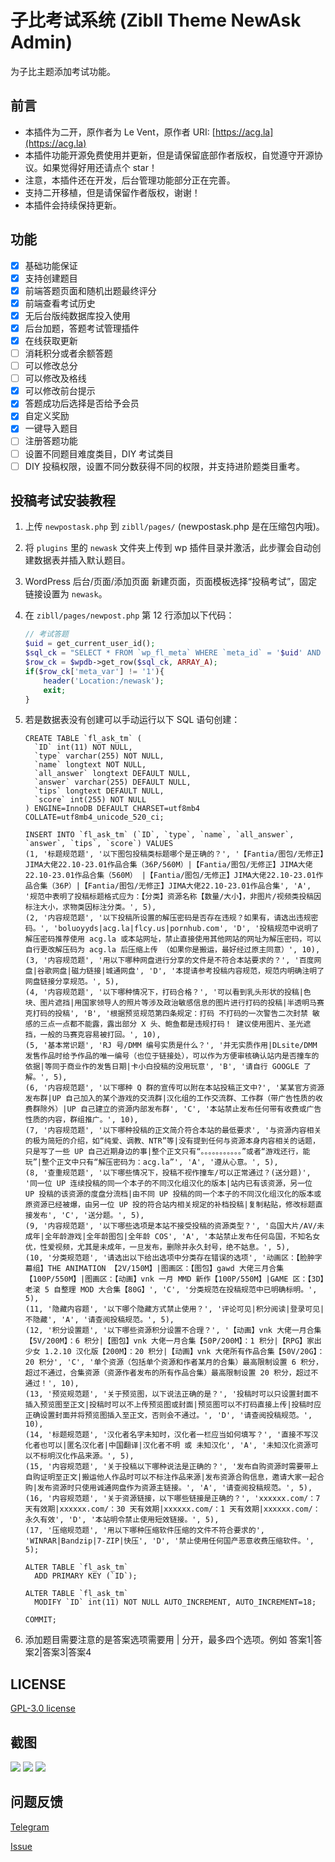 # 子比考试系统 (Zibll Theme NewAsk Admin)

为子比主题添加考试功能。

## 前言

- 本插件为二开，原作者为 Le Vent，原作者 URI: [https://acg.la](https://acg.la)
- 本插件功能开源免费使用并更新，但是请保留底部作者版权，自觉遵守开源协议。如果觉得好用还请点个 star！
- 注意，本插件还在开发，后台管理功能部分正在完善。  
- 支持二开移植，但是请保留作者版权，谢谢！  
- 本插件会持续保持更新。

## 功能

- [X] 基础功能保证
- [X] 支持创建题目
- [x] 前端答题页面和随机出题最终评分
- [x] 前端查看考试历史
- [x] 无后台版纯数据库投入使用
- [x] 后台加题，答题考试管理插件
- [x] 在线获取更新
- [ ] 消耗积分或者余额答题
- [ ] 可以修改总分
- [ ] 可以修改及格线
- [x] 可以修改前台提示
- [X] 答题成功后选择是否给予会员
- [x] 自定义奖励
- [X] 一键导入题目
- [ ] 注册答题功能
- [ ] 设置不同题目难度类目，DIY 考试类目
- [ ] DIY 投稿权限，设置不同分数获得不同的权限，并支持进阶题类目重考。

## 投稿考试安装教程

1. 上传 `newpostask.php` 到 `zibll/pages/` (newpostask.php 是在压缩包内哦)。
2. 将 `plugins` 里的 `newask` 文件夹上传到 wp 插件目录并激活，此步骤会自动创建数据表并插入默认题目。
3. WordPress 后台/页面/添加页面 新建页面，页面模板选择“投稿考试”，固定链接设置为 `newask`。
4. 在 `zibll/pages/newpost.php` 第 12 行添加以下代码：

    ```php
    // 考试答题
    $uid = get_current_user_id();
    $sql_ck = "SELECT * FROM `wp_fl_meta` WHERE `meta_id` = '$uid' AND `meta_key` = 'newask'";
    $row_ck = $wpdb->get_row($sql_ck, ARRAY_A);
    if($row_ck['meta_var'] != '1'){
        header('Location:/newask');
        exit;
    }
5. 若是数据表没有创建可以手动运行以下 SQL 语句创建：
    ```Mysql
    CREATE TABLE `fl_ask_tm` (
      `ID` int(11) NOT NULL,
      `type` varchar(255) NOT NULL,
      `name` longtext NOT NULL,
      `all_answer` longtext DEFAULT NULL,
      `answer` varchar(255) DEFAULT NULL,
      `tips` longtext DEFAULT NULL,
      `score` int(255) NOT NULL
    ) ENGINE=InnoDB DEFAULT CHARSET=utf8mb4 COLLATE=utf8mb4_unicode_520_ci;
    
    INSERT INTO `fl_ask_tm` (`ID`, `type`, `name`, `all_answer`, `answer`, `tips`, `score`) VALUES
    (1, '标题规范题', '以下图包投稿类标题哪个是正确的？', '【Fantia/图包/无修正】JIMA大佬22.10-23.01作品合集（36P/560M）|【Fantia/图包/无修正】JIMA大佬22.10-23.01作品合集（560M） |【Fantia/图包/无修正】JIMA大佬22.10-23.01作品合集（36P）|【Fantia/图包/无修正】JIMA大佬22.10-23.01作品合集', 'A', '规范中表明了投稿标题格式应为：【分类】资源名称【数量/大小】，非图片/视频类投稿因标注大小，求物类因标注分类。', 5),
    (2, '内容规范题', '以下投稿所设置的解压密码是否存在违规？如果有，请选出违规密码。', 'boluoyyds|acg.la|flcy.us|pornhub.com', 'D', '投稿规范中说明了解压密码推荐使用 acg.la 或本站网址，禁止直接使用其他网站的网址为解压密码，可以自行更改解压码为 acg.la 后压缩上传 （如果你是搬运，最好经过原主同意）', 10),
    (3, '内容规范题', '用以下哪种网盘进行分享的文件是不符合本站要求的？', '百度网盘|谷歌网盘|磁力链接|城通网盘', 'D', '本提请参考投稿内容规范，规范内明确注明了网盘链接分享规范。', 5),
    (4, '内容规范题', '以下哪种情况下，打码合格？', '可以看到乳头形状的投稿|色块、图片遮挡|用国家领导人的照片等涉及政治敏感信息的图片进行打码的投稿|半透明马赛克打码的投稿', 'B', '根据预览规范第四条规定：打码 不打码的一次警告二次封禁 敏感的三点一点都不能露，露出部分 X 头、鲍鱼都是违规打码！ 建议使用图片、圣光遮挡，一般的马赛克容易被打回。', 10),
    (5, '基本常识题', 'RJ 号/DMM 编号实质是什么？', '并无实质作用|DLsite/DMM 发售作品时给予作品的唯一编号（也位于链接处），可以作为方便审核确认站内是否撞车的依据|等同于商业作的发售日期|卡小白投稿的没用玩意', 'B', '请自行 GOOGLE 了解。', 5),
    (6, '内容规范题', '以下哪种 Q 群的宣传可以附在本站投稿正文中?', '某某官方资源发布群|UP 自己加入的某个游戏的交流群|汉化组的工作交流群、工作群（带广告性质的收费群除外）|UP 自己建立的资源内部发布群', 'C', '本站禁止发布任何带有收费或广告性质的内容，群组推广。', 10),
    (7, '内容规范题', '以下哪种投稿的正文简介符合本站的最低要求', '与资源内容相关的极为简短的介绍，如“纯爱、调教、NTR”等|没有提到任何与资源本身内容相关的话题，只是写了一些 UP 自己近期身边的事|整个正文只有“。。。。。。。。。。。”或者“游戏还行，能玩”|整个正文中只有“解压密码为：acg.la”', 'A', '遵从心意。', 5),
    (8, '查重规范题', '以下哪些情况下，投稿不视作撞车/可以正常通过？(送分题)', '同一位 UP 连续投稿的同一个本子的不同汉化组汉化的版本|站内已有该资源，另一位 UP 投稿的该资源的度盘分流档|由不同 UP 投稿的同一个本子的不同汉化组汉化的版本或原资源已经被爆，由另一位 UP 投的符合站内相关规定的补档投稿|复制粘贴，修改标题直接发布', 'C', '送分题。', 5),
    (9, '内容规范题', '以下哪些选项是本站不接受投稿的资源类型？', '岛国大片/AV/未成年|全年龄游戏|全年龄图包|全年龄 COS', 'A', '本站禁止发布任何岛国，不知名女优，性爱视频，尤其是未成年，一旦发布，删除并永久封号，绝不姑息。', 5),
    (10, '分类规范题', '请选出以下给出选项中分类存在错误的选项', '动画区：【脸肿字幕组】THE ANIMATION 【2V/150M】|图画区：【图包】gawd 大佬三月合集【100P/550M】|图画区：【动画】vnk 一月 MMD 新作【100P/550M】|GAME 区：【3D】老滚 5 自整理 MOD 大合集【80G】', 'C', '分类规范在投稿规范中已明确标明。', 5),
    (11, '隐藏内容题', '以下哪个隐藏方式禁止使用？', '评论可见|积分阅读|登录可见|不隐藏', 'A', '请查阅投稿规范。', 5),
    (12, '积分设置题', '以下哪些资源积分设置不合理？', '【动画】vnk 大佬一月合集【5V/200M】：6 积分|【图包】vnk 大佬一月合集【50P/200M】：1 积分|【RPG】家出少女 1.2.10 汉化版【200M】：20 积分|【动画】vnk 大佬所有作品合集【50V/20G】：20 积分', 'C', '单个资源（包括单个资源和作者某月的合集）最高限制设置 6 积分，超过不通过，合集资源（资源作者发布的所有作品合集）最高限制设置 20 积分，超过不通过！', 10),
    (13, '预览规范题', '关于预览图，以下说法正确的是？', '投稿时可以只设置封面不插入预览图至正文|投稿时可以不上传预览图或封面|预览图可以不打码直接上传|投稿时应正确设置封面并将预览图插入至正文，否则会不通过。', 'D', '请查阅投稿规范。', 10),
    (14, '标题规范题', '汉化者名字未知时，汉化者一栏应当如何填写？', '直接不写汉化者也可以|匿名汉化者|中国翻译|汉化者不明 或 未知汉化', 'A', '未知汉化资源可以不标明汉化作品来源。', 5),
    (15, '内容规范题', '关于投稿以下哪种说法是正确的？', '发布自购资源时需要带上自购证明至正文|搬运他人作品时可以不标注作品来源|发布资源合购信息，邀请大家一起合购|发布资源时只使用诚通网盘作为资源主链接。', 'A', '请查阅投稿规范。', 5),
    (16, '内容规范题', '关于资源链接，以下哪些链接是正确的？', 'xxxxxx.com/：7 天有效期|xxxxxx.com/：30 天有效期|xxxxxx.com/：1 天有效期|xxxxxx.com/：永久有效', 'D', '本站明令禁止使用短效链接。', 5),
    (17, '压缩规范题', '用以下哪种压缩软件压缩的文件不符合要求的', 'WINRAR|Bandzip|7-ZIP|快压', 'D', '禁止使用任何国产恶意收费压缩软件。', 5);
    
    ALTER TABLE `fl_ask_tm`
      ADD PRIMARY KEY (`ID`);
    
    ALTER TABLE `fl_ask_tm`
      MODIFY `ID` int(11) NOT NULL AUTO_INCREMENT, AUTO_INCREMENT=18;
    
    COMMIT;

    ```
6. 添加题目需要注意的是答案选项需要用 | 分开，最多四个选项。例如 答案1|答案2|答案3|答案4

## LICENSE
[GPL-3.0 license](https://github.com/znc15/Zibll-Newpostask?tab=GPL-3.0-1-ov-file#readme)

## 截图
![](https://i1.mcobj.com/imgb/u15prb/20240711_668f83f6a3c91.png)
![](https://i1.mcobj.com/imgb/u15prb/20240711_668f83f7414be.png)
![](https://i1.mcobj.com/imgb/u15prb/20240711_668f83f7c71c5.png)

## 问题反馈
[Telegram](https://t.me/Count_API)
 
[Issue](https://github.com/znc15/Zibll-Newpostask/issues)
